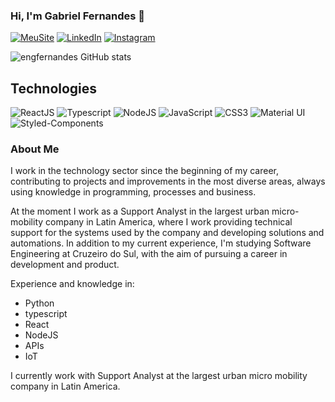 ### Hi, I'm Gabriel Fernandes 👋

[![MeuSite](https://img.shields.io/badge/website-000000?style=for-the-badge&logo=About.me&logoColor=white)]()
[![LinkedIn](https://img.shields.io/badge/LinkedIn-0077B5?style=for-the-badge&logo=linkedin&logoColor=white)](https://www.linkedin.com/in/engfernandes/)
[![Instagram](https://img.shields.io/badge/Instagram-E4405F?style=for-the-badge&logo=instagram&logoColor=white)](https://www.instagram.com/gabfernandes6/)

![engfernandes GitHub stats](https://github-readme-stats.vercel.app/api?username=engfernandes&show_icons=true&theme=dracula)

## Technologies
<div style="display: inline_block">
  <img alt="ReactJS" src="https://img.shields.io/badge/React-20232A?style=for-the-badge&logo=react&logoColor=61DAFB"/>
  <img alt="Typescript" src="https://img.shields.io/badge/TypeScript-007ACC?style=for-the-badge&logo=typescript&logoColor=white"/>
  <img alt="NodeJS" src="https://img.shields.io/badge/Node.js-43853D?style=for-the-badge&logo=node.js&logoColor=white"/>
  <img alt="JavaScript" src="https://img.shields.io/badge/JavaScript-F7DF1E?style=for-the-badge&logo=javascript&logoColor=black"/>
  <img alt="CSS3" src="https://img.shields.io/badge/CSS3-1572B6?style=for-the-badge&logo=css3&logoColor=white"/>
  <img alt="Material UI" src="https://img.shields.io/badge/Material--UI-0081CB?style=for-the-badge&logo=material-ui&logoColor=white"/>
  <img alt="Styled-Components" src="https://img.shields.io/badge/styled--components-DB7093?style=for-the-badge&logo=styled-components&logoColor=white"/>
</div>

### About Me

<div>
 I work in the technology sector since the beginning of my career, contributing to projects and improvements in the most diverse areas, always using knowledge in programming, processes and business.

At the moment I work as a Support Analyst in the largest urban micro-mobility company in Latin America, where I work providing technical support for the systems used by the company and developing solutions and automations. In addition to my current experience, I'm studying Software Engineering at Cruzeiro do Sul, with the aim of pursuing a career in development and product.

Experience and knowledge in:
- Python
- typescript
- React
- NodeJS
- APIs
- IoT 

<p>I currently work with Support Analyst at the largest urban micro mobility company in Latin America.</p>
</div>
